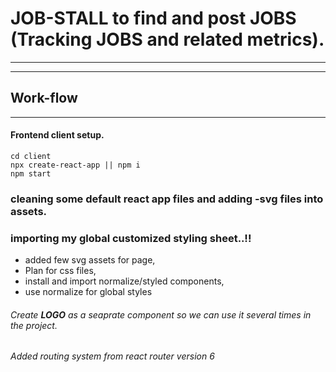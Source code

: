 # JOB-STALL to find and post JOBS (Tracking JOBS and related metrics).

---

---

## Work-flow

---

#### Frontend client setup.

```
cd client
npx create-react-app || npm i
npm start
```

### cleaning some default react app files and adding -svg files into assets.

### importing my global customized styling sheet..!!

- added few svg assets for page,
- Plan for css files,
- install and import normalize/styled components,
- use normalize for global styles

###### Create **LOGO** as a seaprate component so we can use it several times in the project.

###### Added routing system from react router version 6
